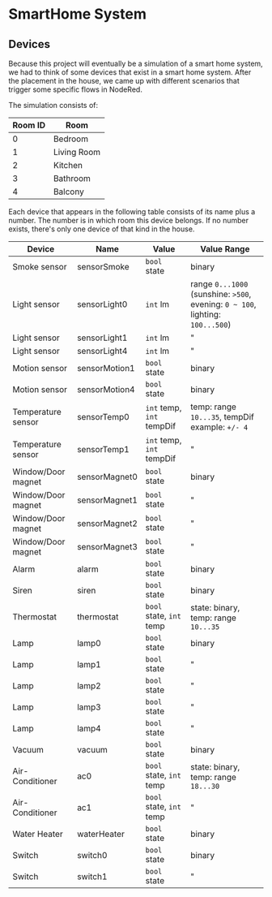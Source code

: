 # SmartHome System

## Devices
Because this project will eventually be a simulation of a smart home system, we had to think of some devices that exist in a smart home system. After the placement in the house, we came up with different scenarios that trigger some specific flows in NodeRed.

The simulation consists of:

|Room ID|Room       |
|-------|-----------|
|0      |Bedroom    |
|1      |Living Room|
|2      |Kitchen    |
|3      |Bathroom   |
|4      |Balcony    |

Each device that appears in the following table consists of its name plus a number. The number is in which room this device belongs. If no number exists, there's only one device of that kind in the house.

|Device                 |Name            |Value                    |Value Range                                                                   |
|-----------------------|----------------|-------------------------|------------------------------------------------------------------------------|
|Smoke sensor           |sensorSmoke     |`bool` state             |binary                                                                        |
|Light sensor           |sensorLight0    |`int` lm                 |range `0...1000` (sunshine: `>500`, evening: `0 ~ 100`, lighting: `100...500`)|
|Light sensor           |sensorLight1    |`int` lm                 |"                                                                             |
|Light sensor           |sensorLight4    |`int` lm                 |"                                                                             |
|Motion sensor          |sensorMotion1   |`bool` state             |binary                                                                        |
|Motion sensor          |sensorMotion4   |`bool` state             |binary                                                                        |
|Temperature sensor     |sensorTemp0     |`int` temp, `int` tempDif|temp: range `10...35`, tempDif example: `+/- 4`                               |
|Temperature sensor     |sensorTemp1     |`int` temp, `int` tempDif|"                                                                             |
|Window/Door magnet     |sensorMagnet0   |`bool` state             |binary                                                                        |
|Window/Door magnet     |sensorMagnet1   |`bool` state             |"                                                                             |
|Window/Door magnet     |sensorMagnet2   |`bool` state             |"                                                                             |
|Window/Door magnet     |sensorMagnet3   |`bool` state             |"                                                                             |
|Alarm                  |alarm           |`bool` state             |binary                                                                        |
|Siren                  |siren           |`bool` state             |binary                                                                        |
|Thermostat             |thermostat      |`bool` state, `int` temp |state: binary, temp: range `10...35`                                          |
|Lamp                   |lamp0           |`bool` state             |binary                                                                        |
|Lamp                   |lamp1           |`bool` state             |"                                                                             |
|Lamp                   |lamp2           |`bool` state             |"                                                                             |
|Lamp                   |lamp3           |`bool` state             |"                                                                             |
|Lamp                   |lamp4           |`bool` state             |"                                                                             |
|Vacuum                 |vacuum          |`bool` state             |binary                                                                        |
|Air-Conditioner        |ac0             |`bool` state, `int` temp |state: binary, temp: range `18...30`                                          |
|Air-Conditioner        |ac1             |`bool` state, `int` temp |"                                                                             |
|Water Heater           |waterHeater     |`bool` state             |binary                                                                        |
|Switch                 |switch0         |`bool` state             |binary                                                                        |
|Switch                 |switch1         |`bool` state             |"                                                                             |
